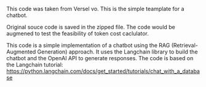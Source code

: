 This code was taken from Versel vo. This is the simple teamplate for a chatbot. 

Original souce code is saved in the zipped file. The code would be augmened to test the feasibility of token cost caclulator. 

This code is a simple implementation of a chatbot using the RAG (Retrieval-Augmented Generation) approach. It uses the Langchain library to build the chatbot and the OpenAI API to generate responses. 
The code is based on the Langchain tutorial: https://python.langchain.com/docs/get_started/tutorials/chat_with_a_database

